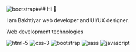 ![bootstrap](https://github.com/Bakhtiyar05/Bakhtiyar05/assets/70347989/c3a687b5-fc2f-4c0b-ba36-84039ad05541)### Hi 👋

I am Bakhtiyar web developer and UI/UX designer.


Web development technologies

![html-5](https://github.com/Bakhtiyar05/Bakhtiyar05/assets/70347989/47aac347-d010-4e00-995d-b9a51f2319af)
![css-3](https://github.com/Bakhtiyar05/Bakhtiyar05/assets/70347989/621586a7-840a-42d2-ac29-083c7eb659be)
![bootstrap](https://github.com/Bakhtiyar05/Bakhtiyar05/assets/70347989/5917a619-6ae1-4eb8-9947-5c51f8d4ecc5)
![sass](https://github.com/Bakhtiyar05/Bakhtiyar05/assets/70347989/51e9d8e3-4f66-4dd2-beb7-6db106feb220)
![javascript](https://github.com/Bakhtiyar05/Bakhtiyar05/assets/70347989/b218da53-1865-4e5b-86c5-e8a1174431d4)
